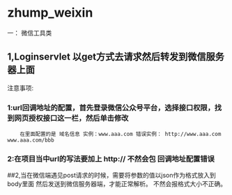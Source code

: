 # zhump_weixin
一： 微信工具类
 ## 1,Loginservlet 以get方式去请求然后转发到微信服务器上面
  注意事项: 
   ###   1:url回调地址的配置，首先登录微信公众号平台，选择接口权限，找到网页授权接口这一栏，然后单击修改
        在里面配置的是 域名信息 实例：www.aaa.com 错误实例： http://www.aaa.com www.aaa.com/bbb
   ###   2:在项目当中url的写法要加上 http:// 不然会包 回调地址配置错误<br>
##2,当在微信端遇见post请求的时候，需要将参数的值以json作为格式放入到body里面 然后发送到微信服务器端，才能正常解析。
不然会报格式大小不正确。

